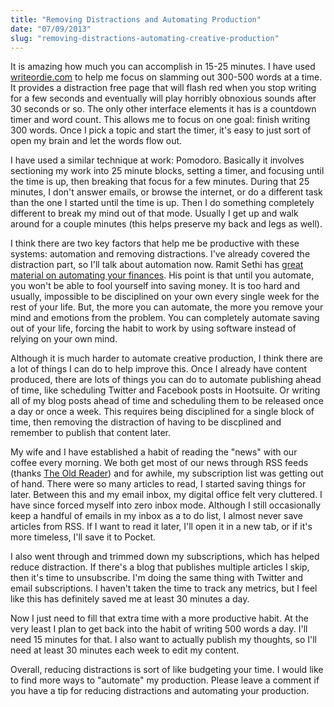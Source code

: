 ```yaml
---
title: "Removing Distractions and Automating Production"
date: "07/09/2013"
slug: "removing-distractions-automating-creative-production"
---
```


It is amazing how much you can accomplish in 15-25 minutes. I have used [writeordie.com](http://writeordie.com) to help me focus on slamming out 300-500 words at a time. It provides a distraction free page that will flash red when you stop writing for a few seconds and eventually will play horribly obnoxious sounds after 30 seconds or so. The only other interface elements it has is a countdown timer and word count. This allows me to focus on one goal: finish writing 300 words. Once I pick a topic and start the timer, it's easy to just sort of open my brain and let the words flow out.<!--more-->

I have used a similar technique at work: Pomodoro. Basically it involves sectioning my work into 25 minute blocks, setting a timer, and focusing until the time is up, then breaking that focus for a few minutes. During that 25 minutes, I don't answer emails, or browse the internet, or do a different task than the one I started until the time is up. Then I do something completely different to break my mind out of that mode. Usually I get up and walk around for a couple minutes (this helps preserve my back and legs as well).

I think there are two key factors that help me be productive with these systems: automation and removing distractions. I've already covered the distraction part, so I'll talk about automation now. Ramit Sethi has [great material on automating your finances](http://www.iwillteachyoutoberich.com). His point is that until you automate, you won't be able to fool yourself into saving money. It is too hard and usually, impossible to be disciplined on your own every single week for the rest of your life. But, the more you can automate, the more you remove your mind and emotions from the problem. You can completely automate saving out of your life, forcing the habit to work by using software instead of relying on your own mind.

Although it is much harder to automate creative production, I think there are a lot of things I can do to help improve this. Once I already have content produced, there are lots of things you can do to automate publishing ahead of time, like scheduling Twitter and Facebook posts in Hootsuite. Or writing all of my blog posts ahead of time and scheduling them to be released once a day or once a week. This requires being disciplined for a single block of time, then removing the distraction of having to be discplined and remember to publish that content later.

My wife and I have established a habit of reading the "news" with our coffee every morning. We both get most of our news through RSS feeds (thanks [The Old Reader](http://theoldreader.com/)) and for awhile, my subscription list was getting out of hand. There were so many articles to read, I started saving things for later. Between this and my email inbox, my digital office felt very cluttered. I have since forced myself into zero inbox mode. Although I still occasionally keep a handful of emails in my inbox as a to do list, I almost never save articles from RSS. If I want to read it later, I'll open it in a new tab, or if it's more timeless, I'll save it to Pocket.

I also went through and trimmed down my subscriptions, which has helped reduce distraction. If there's a blog that publishes multiple articles I skip, then it's time to unsubscribe. I'm doing the same thing with Twitter and email subscriptions. I haven't taken the time to track any metrics, but I feel like this has definitely saved me at least 30 minutes a day.

Now I just need to fill that extra time with a more productive habit. At the very least I plan to get back into the habit of writing 500 words a day. I'll need 15 minutes for that. I also want to actually publish my thoughts, so I'll need at least 30 minutes each week to edit my content.

Overall, reducing distractions is sort of like budgeting your time. I would like to find more ways to "automate" my production. Please leave a comment if you have a tip for reducing distractions and automating your production.